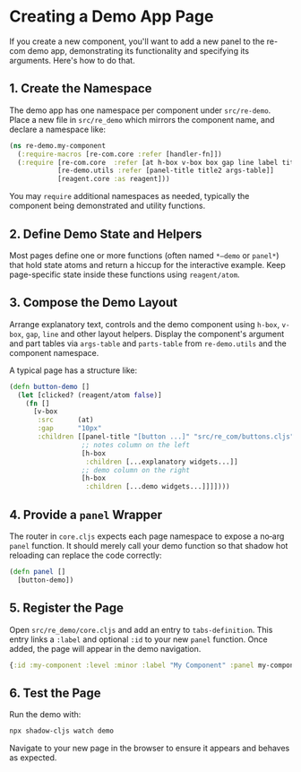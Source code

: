 # Creating a Demo App Page

If you create a new component, you'll want to add a new panel to the re-com demo app, demonstrating its functionality and specifying its arguments. Here's how to do that. 

## 1. Create the Namespace

The demo app has one namespace per component under `src/re-demo`. Place a new file in `src/re_demo` which mirrors the component name, and declare a namespace like:

```clojure
(ns re-demo.my-component
  (:require-macros [re-com.core :refer [handler-fn]])
  (:require [re-com.core  :refer [at h-box v-box box gap line label title]]
            [re-demo.utils :refer [panel-title title2 args-table]]
            [reagent.core :as reagent]))
```

You may `require` additional namespaces as needed, typically the component being demonstrated and utility functions.

## 2. Define Demo State and Helpers

Most pages define one or more functions (often named `*—demo` or `panel*`) that hold state atoms and return a hiccup for the interactive example. Keep page-specific state inside these functions using `reagent/atom`.

## 3. Compose the Demo Layout

Arrange explanatory text, controls and the demo component using `h-box`, `v-box`, `gap`, `line` and other layout helpers. Display the component's argument and part tables via `args-table` and `parts-table` from `re-demo.utils` and the component namespace.

A typical page has a structure like:

```clojure
(defn button-demo []
  (let [clicked? (reagent/atom false)]
    (fn []
      [v-box
       :src      (at)
       :gap      "10px"
       :children [[panel-title "[button ...]" "src/re_com/buttons.cljs" "src/re_demo/button.cljs"]
                  ;; notes column on the left
                  [h-box
                   :children [...explanatory widgets...]]
                  ;; demo column on the right
                  [h-box
                   :children [...demo widgets...]]]])))
```

## 4. Provide a `panel` Wrapper

The router in `core.cljs` expects each page namespace to expose a no‑arg `panel` function. It should merely call your demo function so that shadow hot reloading can replace the code correctly:

```clojure
(defn panel []
  [button-demo])
```

## 5. Register the Page

Open `src/re_demo/core.cljs` and add an entry to `tabs-definition`. This entry links a `:label` and optional `:id` to your new `panel` function. Once added, the page will appear in the demo navigation.

```clojure
{:id :my-component :level :minor :label "My Component" :panel my-component/panel}
```

## 6. Test the Page

Run the demo with:

```bash
npx shadow-cljs watch demo
```

Navigate to your new page in the browser to ensure it appears and behaves as expected.
